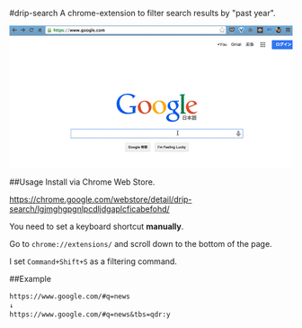 #drip-search
A chrome-extension to filter search results by "past year".

![](/app/images/drip-search.gif)

##Usage
Install via Chrome Web Store.

https://chrome.google.com/webstore/detail/drip-search/lgjmghgpgnlpcdljdgaplcficabefohd/


You need to set a keyboard shortcut **manually**.

Go to ```chrome://extensions/``` and scroll down to the bottom of the page.

I set `Command+Shift+S` as a filtering command.

##Example
```
https://www.google.com/#q=news
↓
https://www.google.com/#q=news&tbs=qdr:y
```
